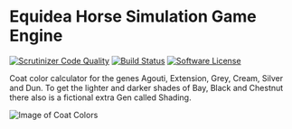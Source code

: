# Equidea Horse Simulation Game Engine
[![Scrutinizer Code Quality](https://scrutinizer-ci.com/g/Equidea/Engine/badges/quality-score.png?b=master)](https://scrutinizer-ci.com/g/Equidea/Engine/?branch=master)
[![Build Status](https://scrutinizer-ci.com/g/Equidea/Engine/badges/build.png?b=master)](https://scrutinizer-ci.com/g/Equidea/Engine/build-status/master)
[![Software License](https://img.shields.io/badge/license-MIT-brightgreen.svg?style=flat-square)](LICENSE)

Coat color calculator for the genes Agouti, Extension, Grey, Cream, Silver and Dun. To get the lighter and darker shades of Bay, Black and Chestnut there also is a fictional extra Gen called Shading.

![Image of Coat Colors](http://www.bilder-upload.eu/upload/c394b5-1484993800.png)
